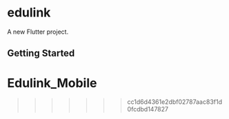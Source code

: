 
# edulink

A new Flutter project.

## Getting Started


# Edulink_Mobile
>>>>>>> cc1d6d4361e2dbf02787aac83f1d0fcdbd147827
